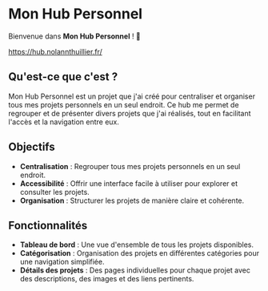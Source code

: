 # Mon Hub Personnel

Bienvenue dans **Mon Hub Personnel** ! 🎉

https://hub.nolannthuillier.fr/

## Qu'est-ce que c'est ?

Mon Hub Personnel est un projet que j'ai créé pour centraliser et organiser tous mes projets personnels en un seul endroit. Ce hub me permet de regrouper et de présenter divers projets que j'ai réalisés, tout en facilitant l'accès et la navigation entre eux.

## Objectifs

- **Centralisation** : Regrouper tous mes projets personnels en un seul endroit.
- **Accessibilité** : Offrir une interface facile à utiliser pour explorer et consulter les projets.
- **Organisation** : Structurer les projets de manière claire et cohérente.

## Fonctionnalités

- **Tableau de bord** : Une vue d'ensemble de tous les projets disponibles.
- **Catégorisation** : Organisation des projets en différentes catégories pour une navigation simplifiée.
- **Détails des projets** : Des pages individuelles pour chaque projet avec des descriptions, des images et des liens pertinents.

 